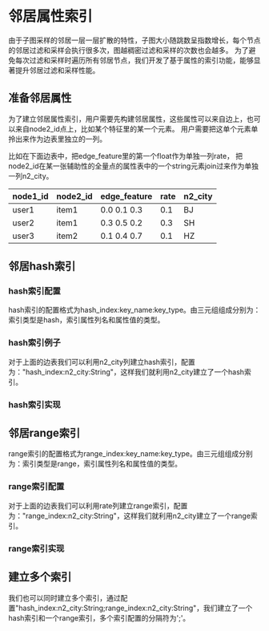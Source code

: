 # 邻居属性索引
由于子图采样的邻居一层一层扩散的特性，子图大小随跳数呈指数增长，每个节点的邻居过滤和采样会执行很多次，图越稠密过滤和采样的次数也会越多。
为了避免每次过滤和采样时遍历所有邻居节点，我们开发了基于属性的索引功能，能够显著提升邻居过滤和采样性能。

## 准备邻居属性
为了建立邻居属性索引，用户需要先构建邻居属性，这些属性可以来自边上，也可以来自node2_id点上，比如某个特征里的某一个元素。
用户需要把这单个元素单拎出来作为边表里独立的一列。

比如在下面边表中，把edge_feature里的第一个float作为单独一列rate，
把node2_id在某一张辅助性的全量点的属性表中的一个string元素join过来作为单独一列n2_city。

| node1_id  | node2_id  |   edge_feature  |  rate   | n2_city |
| --------- | --------- | --------------- | ------- | ------- |
| user1     | item1     |   0.0 0.1 0.3   |   0.1   |    BJ   |
| user2     | item1     |   0.3 0.5 0.2   |   0.3   |    SH   |
| user3     | item2     |   0.1 0.4 0.7   |   0.1   |    HZ   |

## 邻居hash索引

### hash索引配置
hash索引的配置格式为hash_index:key_name:key_type。由三元组组成分别为：索引类型是hash，索引属性列名和属性值的类型。

### hash索引例子
对于上面的边表我们可以利用n2_city列建立hash索引，配置为："hash_index:n2_city:String"，这样我们就利用n2_city建立了一个hash索引。

### hash索引实现

## 邻居range索引
range索引的配置格式为range_index:key_name:key_type。由三元组组成分别为：索引类型是range，索引属性列名和属性值的类型。
### range索引配置
对于上面的边表我们可以利用rate列建立range索引，配置为："range_index:n2_city:String"，这样我们就利用n2_city建立了一个range索引。

### range索引实现

## 建立多个索引
我们也可以同时建立多个索引，通过配置"hash_index:n2_city:String;range_index:n2_city:String"，我们建立了一个hash索引和一个range索引，多个索引配置的分隔符为';'。
